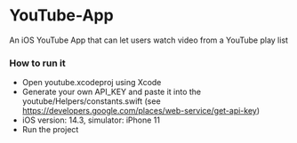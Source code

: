 # YouTube-App
An iOS YouTube App that can let users watch video from a YouTube play list

### How to run it
- Open youtube.xcodeproj using Xcode
- Generate your own API_KEY and paste it into the youtube/Helpers/constants.swift (see https://developers.google.com/places/web-service/get-api-key)
- iOS version: 14.3, simulator: iPhone 11
- Run the project


